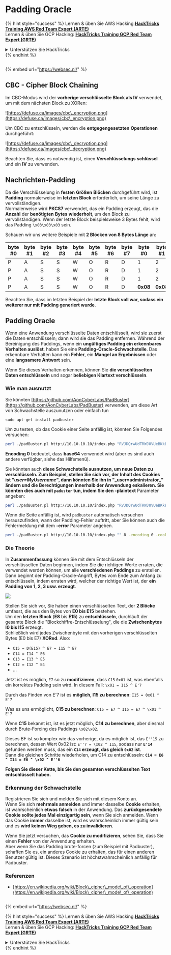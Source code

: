 # Padding Oracle

{% hint style="success" %}
Lernen & üben Sie AWS Hacking:<img src="/.gitbook/assets/arte.png" alt="" data-size="line">[**HackTricks Training AWS Red Team Expert (ARTE)**](https://training.hacktricks.xyz/courses/arte)<img src="/.gitbook/assets/arte.png" alt="" data-size="line">\
Lernen & üben Sie GCP Hacking: <img src="/.gitbook/assets/grte.png" alt="" data-size="line">[**HackTricks Training GCP Red Team Expert (GRTE)**<img src="/.gitbook/assets/grte.png" alt="" data-size="line">](https://training.hacktricks.xyz/courses/grte)

<details>

<summary>Unterstützen Sie HackTricks</summary>

* Überprüfen Sie die [**Abonnementpläne**](https://github.com/sponsors/carlospolop)!
* **Treten Sie der** 💬 [**Discord-Gruppe**](https://discord.gg/hRep4RUj7f) oder der [**Telegram-Gruppe**](https://t.me/peass) bei oder **folgen** Sie uns auf **Twitter** 🐦 [**@hacktricks\_live**](https://twitter.com/hacktricks\_live)**.**
* **Teilen Sie Hacking-Tricks, indem Sie PRs an die** [**HackTricks**](https://github.com/carlospolop/hacktricks) und [**HackTricks Cloud**](https://github.com/carlospolop/hacktricks-cloud) GitHub-Repos senden.

</details>
{% endhint %}

<figure><img src="/..https:/pentest.eu/RENDER_WebSec_10fps_21sec_9MB_29042024.gif" alt=""><figcaption></figcaption></figure>

{% embed url="https://websec.nl/" %}

## CBC - Cipher Block Chaining

Im CBC-Modus wird der **vorherige verschlüsselte Block als IV** verwendet, um mit dem nächsten Block zu XORen:

![https://defuse.ca/images/cbc\_encryption.png](https://defuse.ca/images/cbc\_encryption.png)

Um CBC zu entschlüsseln, werden die **entgegengesetzten** **Operationen** durchgeführt:

![https://defuse.ca/images/cbc\_decryption.png](https://defuse.ca/images/cbc\_decryption.png)

Beachten Sie, dass es notwendig ist, einen **Verschlüsselungs** **schlüssel** und ein **IV** zu verwenden.

## Nachrichten-Padding

Da die Verschlüsselung in **festen** **Größen** **Blöcken** durchgeführt wird, ist **Padding** normalerweise im **letzten** **Block** erforderlich, um seine Länge zu vervollständigen.\
Normalerweise wird **PKCS7** verwendet, das ein Padding erzeugt, das die **Anzahl** der **benötigten** **Bytes** **wiederholt**, um den Block zu vervollständigen. Wenn der letzte Block beispielsweise 3 Bytes fehlt, wird das Padding `\x03\x03\x03` sein.

Schauen wir uns weitere Beispiele mit **2 Blöcken von 8 Bytes Länge** an:

| byte #0 | byte #1 | byte #2 | byte #3 | byte #4 | byte #5 | byte #6 | byte #7 | byte #0  | byte #1  | byte #2  | byte #3  | byte #4  | byte #5  | byte #6  | byte #7  |
| ------- | ------- | ------- | ------- | ------- | ------- | ------- | ------- | -------- | -------- | -------- | -------- | -------- | -------- | -------- | -------- |
| P       | A       | S       | S       | W       | O       | R       | D       | 1        | 2        | 3        | 4        | 5        | 6        | **0x02** | **0x02** |
| P       | A       | S       | S       | W       | O       | R       | D       | 1        | 2        | 3        | 4        | 5        | **0x03** | **0x03** | **0x03** |
| P       | A       | S       | S       | W       | O       | R       | D       | 1        | 2        | 3        | **0x05** | **0x05** | **0x05** | **0x05** | **0x05** |
| P       | A       | S       | S       | W       | O       | R       | D       | **0x08** | **0x08** | **0x08** | **0x08** | **0x08** | **0x08** | **0x08** | **0x08** |

Beachten Sie, dass im letzten Beispiel der **letzte Block voll war, sodass ein weiterer nur mit Padding generiert wurde**.

## Padding Oracle

Wenn eine Anwendung verschlüsselte Daten entschlüsselt, wird sie zuerst die Daten entschlüsseln; dann wird sie das Padding entfernen. Während der Bereinigung des Paddings, wenn ein **ungültiges Padding ein erkennbares Verhalten auslöst**, haben Sie eine **Padding-Oracle-Schwachstelle**. Das erkennbare Verhalten kann ein **Fehler**, ein **Mangel an Ergebnissen** oder eine **langsamere Antwort** sein.

Wenn Sie dieses Verhalten erkennen, können Sie **die verschlüsselten Daten entschlüsseln** und sogar **beliebigen Klartext verschlüsseln**.

### Wie man ausnutzt

Sie könnten [https://github.com/AonCyberLabs/PadBuster](https://github.com/AonCyberLabs/PadBuster) verwenden, um diese Art von Schwachstelle auszunutzen oder einfach tun
```
sudo apt-get install padbuster
```
Um zu testen, ob das Cookie einer Seite anfällig ist, könnten Sie Folgendes versuchen:
```bash
perl ./padBuster.pl http://10.10.10.10/index.php "RVJDQrwUdTRWJUVUeBKkEA==" 8 -encoding 0 -cookies "login=RVJDQrwUdTRWJUVUeBKkEA=="
```
**Encoding 0** bedeutet, dass **base64** verwendet wird (aber es sind auch andere verfügbar, siehe das Hilfemenü).

Sie könnten auch **diese Schwachstelle ausnutzen, um neue Daten zu verschlüsseln. Zum Beispiel, stellen Sie sich vor, der Inhalt des Cookies ist "**_**user=MyUsername**_**", dann könnten Sie ihn in "\_user=administrator\_" ändern und die Berechtigungen innerhalb der Anwendung eskalieren. Sie könnten dies auch mit `paduster` tun, indem Sie den -plaintext** Parameter angeben:
```bash
perl ./padBuster.pl http://10.10.10.10/index.php "RVJDQrwUdTRWJUVUeBKkEA==" 8 -encoding 0 -cookies "login=RVJDQrwUdTRWJUVUeBKkEA==" -plaintext "user=administrator"
```
Wenn die Seite anfällig ist, wird `padbuster` automatisch versuchen herauszufinden, wann der Padding-Fehler auftritt, aber Sie können auch die Fehlermeldung mit dem **-error** Parameter angeben.
```bash
perl ./padBuster.pl http://10.10.10.10/index.php "" 8 -encoding 0 -cookies "hcon=RVJDQrwUdTRWJUVUeBKkEA==" -error "Invalid padding"
```
### Die Theorie

In **Zusammenfassung** können Sie mit dem Entschlüsseln der verschlüsselten Daten beginnen, indem Sie die richtigen Werte erraten, die verwendet werden können, um alle **verschiedenen Paddings** zu erstellen. Dann beginnt der Padding-Oracle-Angriff, Bytes vom Ende zum Anfang zu entschlüsseln, indem erraten wird, welcher der richtige Wert ist, der **ein Padding von 1, 2, 3 usw. erzeugt**.

![](<../.gitbook/assets/image (561).png>)

Stellen Sie sich vor, Sie haben einen verschlüsselten Text, der **2 Blöcke** umfasst, die aus den Bytes von **E0 bis E15** bestehen.\
Um den **letzten** **Block** (**E8** bis **E15**) zu **entschlüsseln**, durchläuft der gesamte Block die "Blockchiffre-Entschlüsselung", die die **Zwischenbytes I0 bis I15** erzeugt.\
Schließlich wird jedes Zwischenbyte mit den vorherigen verschlüsselten Bytes (E0 bis E7) **XORed**. Also:

* `C15 = D(E15) ^ E7 = I15 ^ E7`
* `C14 = I14 ^ E6`
* `C13 = I13 ^ E5`
* `C12 = I12 ^ E4`
* ...

Jetzt ist es möglich, `E7` so zu **modifizieren**, dass `C15` `0x01` ist, was ebenfalls ein korrektes Padding sein wird. In diesem Fall: `\x01 = I15 ^ E'7`

Durch das Finden von E'7 ist es **möglich, I15 zu berechnen**: `I15 = 0x01 ^ E'7`

Was es uns ermöglicht, **C15 zu berechnen**: `C15 = E7 ^ I15 = E7 ^ \x01 ^ E'7`

Wenn **C15** bekannt ist, ist es jetzt möglich, **C14 zu berechnen**, aber diesmal durch Brute-Forcing des Paddings `\x02\x02`.

Dieses BF ist so komplex wie das vorherige, da es möglich ist, das `E''15` zu berechnen, dessen Wert 0x02 ist: `E''7 = \x02 ^ I15`, sodass nur **`E'14`** gefunden werden muss, das ein **`C14` erzeugt, das gleich `0x02` ist**.\
Dann die gleichen Schritte wiederholen, um C14 zu entschlüsseln: **`C14 = E6 ^ I14 = E6 ^ \x02 ^ E''6`**

**Folgen Sie dieser Kette, bis Sie den gesamten verschlüsselten Text entschlüsselt haben.**

### Erkennung der Schwachstelle

Registrieren Sie sich und melden Sie sich mit diesem Konto an.\
Wenn Sie sich **mehrmals anmelden** und immer dasselbe **Cookie** erhalten, ist wahrscheinlich **etwas** **falsch** in der Anwendung. Das **zurückgesendete Cookie sollte jedes Mal einzigartig sein**, wenn Sie sich anmelden. Wenn das Cookie **immer** dasselbe ist, wird es wahrscheinlich immer gültig sein und es **wird keinen Weg geben, es zu invalidieren**.

Wenn Sie jetzt versuchen, das **Cookie zu modifizieren**, sehen Sie, dass Sie einen **Fehler** von der Anwendung erhalten.\
Aber wenn Sie das Padding brute-forcen (zum Beispiel mit Padbuster), schaffen Sie es, ein anderes Cookie zu erhalten, das für einen anderen Benutzer gültig ist. Dieses Szenario ist höchstwahrscheinlich anfällig für Padbuster.

### Referenzen

* [https://en.wikipedia.org/wiki/Block\_cipher\_mode\_of\_operation](https://en.wikipedia.org/wiki/Block\_cipher\_mode\_of\_operation)

<figure><img src="/..https:/pentest.eu/RENDER_WebSec_10fps_21sec_9MB_29042024.gif" alt=""><figcaption></figcaption></figure>

{% embed url="https://websec.nl/" %}

{% hint style="success" %}
Lernen & üben Sie AWS Hacking:<img src="/.gitbook/assets/arte.png" alt="" data-size="line">[**HackTricks Training AWS Red Team Expert (ARTE)**](https://training.hacktricks.xyz/courses/arte)<img src="/.gitbook/assets/arte.png" alt="" data-size="line">\
Lernen & üben Sie GCP Hacking: <img src="/.gitbook/assets/grte.png" alt="" data-size="line">[**HackTricks Training GCP Red Team Expert (GRTE)**<img src="/.gitbook/assets/grte.png" alt="" data-size="line">](https://training.hacktricks.xyz/courses/grte)

<details>

<summary>Unterstützen Sie HackTricks</summary>

* Überprüfen Sie die [**Abonnementpläne**](https://github.com/sponsors/carlospolop)!
* **Treten Sie der** 💬 [**Discord-Gruppe**](https://discord.gg/hRep4RUj7f) oder der [**Telegram-Gruppe**](https://t.me/peass) bei oder **folgen** Sie uns auf **Twitter** 🐦 [**@hacktricks\_live**](https://twitter.com/hacktricks\_live)**.**
* **Teilen Sie Hacking-Tricks, indem Sie PRs zu den** [**HackTricks**](https://github.com/carlospolop/hacktricks) und [**HackTricks Cloud**](https://github.com/carlospolop/hacktricks-cloud) GitHub-Repos einreichen.

</details>
{% endhint %}
